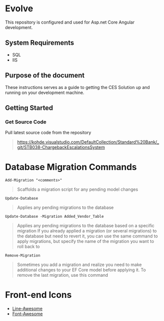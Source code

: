 # Evolve

This repository is configured and used for Asp.net Core Angular development. 
## System Requirements
* SQL
* IIS

## Purpose of the document

These instructions serves as a guide to getting the CES Solution up and running on your development machine.

## Getting Started

### Get Source Code
Pull latest source code from the repository
  > https://kohde.visualstudio.com/DefaultCollection/Standard%20Bank/_git/STB038-ChargebackEscalationsSystem
  
# Database Migration Commands

`Add-Migration "<comments>"`
> Scaffolds a migration script for any pending model changes

`Update-Database`
> Applies any pending migrations to the database

`Update-Database -Migration Added_Vendor_Table`
> Applies any pending migrations to the database based on a specific migration
> If you already applied a migration (or several migrations) to the database but need to revert it, you can use the same command to apply migrations, but specify the name of the migration you want to roll back to

`Remove-Migration`
> Sometimes you add a migration and realize you need to make additional changes to your EF Core model before applying it. To remove the last migration, use this command

# Front-end Icons
- [Line-Awesome](https://icons8.com/line-awesome)
- [Font-Awesome](https://fontawesome.com)